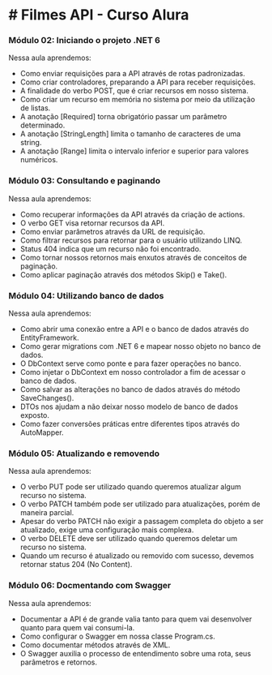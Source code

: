 <h1> # Filmes API - Curso Alura</h1>
<h3>Módulo 02: Iniciando o projeto .NET 6</h3>
<p>Nessa aula aprendemos:</p>
<ul>
  <li>Como enviar requisições para a API através de rotas padronizadas.</li>
  <li>Como criar controladores, preparando a API para receber requisições.</li>
  <li>A finalidade do verbo POST, que é criar recursos em nosso sistema.</li>
  <li>Como criar um recurso em memória no sistema por meio da utilização de listas.</li>
  <li>A anotação [Required] torna obrigatório passar um parâmetro determinado.</li>
  <li>A anotação [StringLength] limita o tamanho de caracteres de uma string.</li>
  <li>A anotação [Range] limita o intervalo inferior e superior para valores numéricos.</li>
</ul>
<h3>Módulo 03: Consultando e paginando</h3>
<p>Nessa aula aprendemos:</p>
<ul>
  <li>Como recuperar informações da API através da criação de actions.</li>
  <li>O verbo GET visa retornar recursos da API.</li>
  <li>Como enviar parâmetros através da URL de requisição.</li>
  <li>Como filtrar recursos para retornar para o usuário utilizando LINQ.</li>
  <li>Status 404 indica que um recurso não foi encontrado.</li>
  <li>Como tornar nossos retornos mais enxutos através de conceitos de paginação.</li>
  <li>Como aplicar paginação através dos métodos Skip() e Take().</li>
</ul>
<h3>Módulo 04: Utilizando banco de dados</h3>
<p>Nessa aula aprendemos:</p>
<ul>
  <li>Como abrir uma conexão entre a API e o banco de dados através do EntityFramework.</li>
  <li>Como gerar migrations com .NET 6 e mapear nosso objeto no banco de dados.</li>
  <li>O DbContext serve como ponte e para fazer operações no banco.</li>
  <li>Como injetar o DbContext em nosso controlador a fim de acessar o banco de dados.</li>
  <li>Como salvar as alterações no banco de dados através do método SaveChanges().</li>
  <li>DTOs nos ajudam a não deixar nosso modelo de banco de dados exposto.</li>
  <li>Como fazer conversões práticas entre diferentes tipos através do AutoMapper.</li>
</ul>
<h3>Módulo 05: Atualizando e removendo</h3>
<p>Nessa aula aprendemos:</p>
<ul>
  <li>O verbo PUT pode ser utilizado quando queremos atualizar algum recurso no sistema.</li>
  <li>O verbo PATCH também pode ser utilizado para atualizações, porém de maneira parcial.</li>
  <li>Apesar do verbo PATCH não exigir a passagem completa do objeto a ser atualizado, exige uma configuração mais complexa.</li>
  <li>O verbo DELETE deve ser utilizado quando queremos deletar um recurso no sistema.</li>
  <li>Quando um recurso é atualizado ou removido com sucesso, devemos retornar status 204 (No Content).</li>
</ul>
<h3>Módulo 06: Docmentando com Swagger</h3>
<p>Nessa aula aprendemos:</p>
<ul>
  <li>Documentar a API é de grande valia tanto para quem vai desenvolver quanto para quem vai consumi-la.</li>
  <li>Como configurar o Swagger em nossa classe Program.cs.</li>
  <li>Como documentar métodos através de XML.</li>
  <li>O Swagger auxilia o processo de entendimento sobre uma rota, seus parâmetros e retornos.</li>
</ul>
